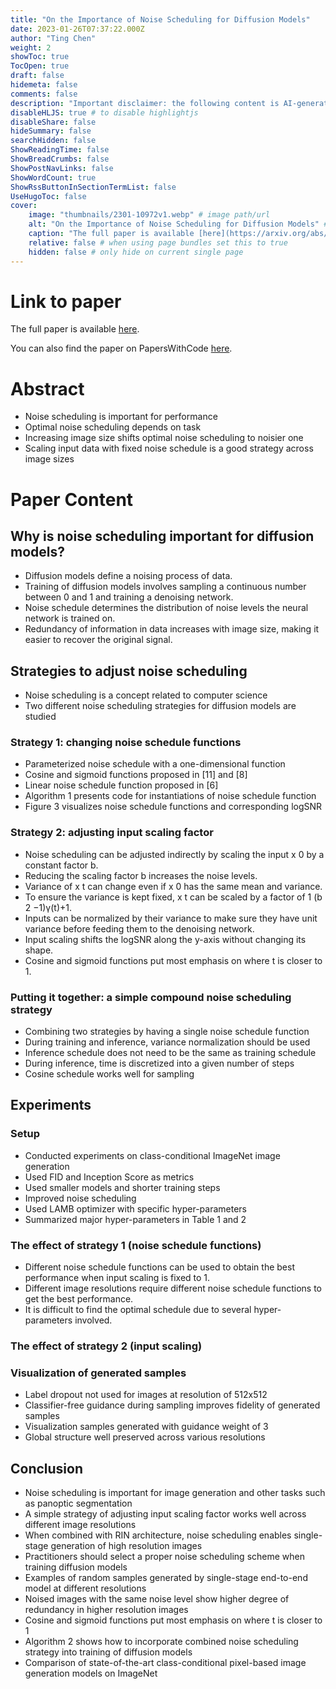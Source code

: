 ```yaml
---
title: "On the Importance of Noise Scheduling for Diffusion Models"
date: 2023-01-26T07:37:22.000Z
author: "Ting Chen"
weight: 2
showToc: true
TocOpen: true
draft: false
hidemeta: false
comments: false
description: "Important disclaimer: the following content is AI-generated, please make sure to fact check the presented information by reading the full paper."
disableHLJS: true # to disable highlightjs
disableShare: false
hideSummary: false
searchHidden: false
ShowReadingTime: false
ShowBreadCrumbs: false
ShowPostNavLinks: false
ShowWordCount: true
ShowRssButtonInSectionTermList: false
UseHugoToc: false
cover:
    image: "thumbnails/2301-10972v1.webp" # image path/url
    alt: "On the Importance of Noise Scheduling for Diffusion Models" # alt text
    caption: "The full paper is available [here](https://arxiv.org/abs/2301.10972)." # display caption under cover
    relative: false # when using page bundles set this to true
    hidden: false # only hide on current single page
---
```


# Link to paper
The full paper is available [here](https://arxiv.org/abs/2301.10972).

You can also find the paper on PapersWithCode [here](https://paperswithcode.com/paper/on-the-importance-of-noise-scheduling-for).

# Abstract
- Noise scheduling is important for performance
- Optimal noise scheduling depends on task
- Increasing image size shifts optimal noise scheduling to noisier one
- Scaling input data with fixed noise schedule is a good strategy across image sizes

# Paper Content

## Why is noise scheduling important for diffusion models?
- Diffusion models define a noising process of data.
- Training of diffusion models involves sampling a continuous number between 0 and 1 and training a denoising network.
- Noise schedule determines the distribution of noise levels the neural network is trained on.
- Redundancy of information in data increases with image size, making it easier to recover the original signal.

## Strategies to adjust noise scheduling
- Noise scheduling is a concept related to computer science
- Two different noise scheduling strategies for diffusion models are studied

### Strategy 1: changing noise schedule functions
- Parameterized noise schedule with a one-dimensional function
- Cosine and sigmoid functions proposed in [11] and [8]
- Linear noise schedule function proposed in [6]
- Algorithm 1 presents code for instantiations of noise schedule function
- Figure 3 visualizes noise schedule functions and corresponding logSNR

### Strategy 2: adjusting input scaling factor
- Noise scheduling can be adjusted indirectly by scaling the input x 0 by a constant factor b.
- Reducing the scaling factor b increases the noise levels.
- Variance of x t can change even if x 0 has the same mean and variance.
- To ensure the variance is kept fixed, x t can be scaled by a factor of 1 (b 2 −1)γ(t)+1.
- Inputs can be normalized by their variance to make sure they have unit variance before feeding them to the denoising network.
- Input scaling shifts the logSNR along the y-axis without changing its shape.
- Cosine and sigmoid functions put most emphasis on where t is closer to 1.

### Putting it together: a simple compound noise scheduling strategy
- Combining two strategies by having a single noise schedule function
- During training and inference, variance normalization should be used
- Inference schedule does not need to be the same as training schedule
- During inference, time is discretized into a given number of steps
- Cosine schedule works well for sampling

## Experiments

### Setup
- Conducted experiments on class-conditional ImageNet image generation
- Used FID and Inception Score as metrics
- Used smaller models and shorter training steps
- Improved noise scheduling
- Used LAMB optimizer with specific hyper-parameters
- Summarized major hyper-parameters in Table 1 and 2

### The effect of strategy 1 (noise schedule functions)
- Different noise schedule functions can be used to obtain the best performance when input scaling is fixed to 1.
- Different image resolutions require different noise schedule functions to get the best performance.
- It is difficult to find the optimal schedule due to several hyper-parameters involved.

### The effect of strategy 2 (input scaling)

### Visualization of generated samples
- Label dropout not used for images at resolution of 512x512
- Classifier-free guidance during sampling improves fidelity of generated samples
- Visualization samples generated with guidance weight of 3
- Global structure well preserved across various resolutions

## Conclusion
- Noise scheduling is important for image generation and other tasks such as panoptic segmentation
- A simple strategy of adjusting input scaling factor works well across different image resolutions
- When combined with RIN architecture, noise scheduling enables single-stage generation of high resolution images
- Practitioners should select a proper noise scheduling scheme when training diffusion models
- Examples of random samples generated by single-stage end-to-end model at different resolutions
- Noised images with the same noise level show higher degree of redundancy in higher resolution images
- Cosine and sigmoid functions put most emphasis on where t is closer to 1
- Algorithm 2 shows how to incorporate combined noise scheduling strategy into training of diffusion models
- Comparison of state-of-the-art class-conditional pixel-based image generation models on ImageNet
